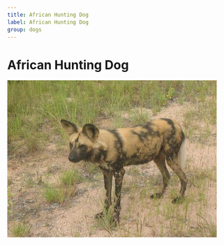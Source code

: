 ```yaml
---
title: African Hunting Dog
label: African Hunting Dog
group: dogs
---
```


# African Hunting Dog

![African Hunting Dog](/assets/images/African_hunting_dog/image.jpg "African Hunting Dog")